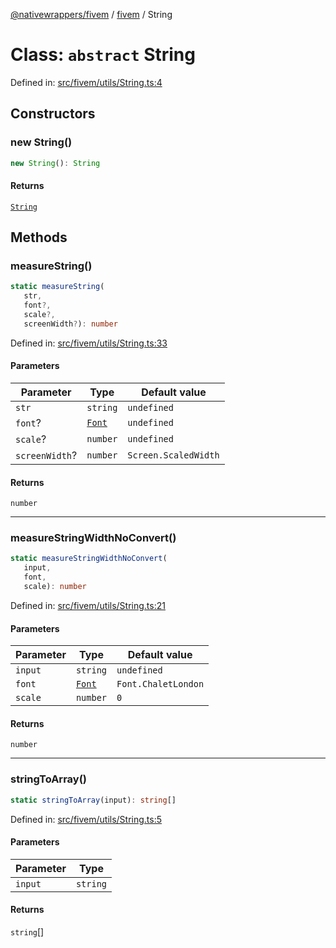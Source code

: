 [@nativewrappers/fivem](../../README.md) / [fivem](../README.md) / String

# Class: `abstract` String

Defined in: [src/fivem/utils/String.ts:4](https://github.com/nativewrappers/nativewrappers/blob/99c881fe3bb9acc58d25c55399e7f11bef9ab7c6/src/fivem/utils/String.ts#L4)

## Constructors

### new String()

```ts
new String(): String
```

#### Returns

[`String`](String.md)

## Methods

### measureString()

```ts
static measureString(
   str, 
   font?, 
   scale?, 
   screenWidth?): number
```

Defined in: [src/fivem/utils/String.ts:33](https://github.com/nativewrappers/nativewrappers/blob/99c881fe3bb9acc58d25c55399e7f11bef9ab7c6/src/fivem/utils/String.ts#L33)

#### Parameters

| Parameter | Type | Default value |
| ------ | ------ | ------ |
| `str` | `string` | `undefined` |
| `font`? | [`Font`](../enumerations/Font.md) | `undefined` |
| `scale`? | `number` | `undefined` |
| `screenWidth`? | `number` | `Screen.ScaledWidth` |

#### Returns

`number`

***

### measureStringWidthNoConvert()

```ts
static measureStringWidthNoConvert(
   input, 
   font, 
   scale): number
```

Defined in: [src/fivem/utils/String.ts:21](https://github.com/nativewrappers/nativewrappers/blob/99c881fe3bb9acc58d25c55399e7f11bef9ab7c6/src/fivem/utils/String.ts#L21)

#### Parameters

| Parameter | Type | Default value |
| ------ | ------ | ------ |
| `input` | `string` | `undefined` |
| `font` | [`Font`](../enumerations/Font.md) | `Font.ChaletLondon` |
| `scale` | `number` | `0` |

#### Returns

`number`

***

### stringToArray()

```ts
static stringToArray(input): string[]
```

Defined in: [src/fivem/utils/String.ts:5](https://github.com/nativewrappers/nativewrappers/blob/99c881fe3bb9acc58d25c55399e7f11bef9ab7c6/src/fivem/utils/String.ts#L5)

#### Parameters

| Parameter | Type |
| ------ | ------ |
| `input` | `string` |

#### Returns

`string`[]
